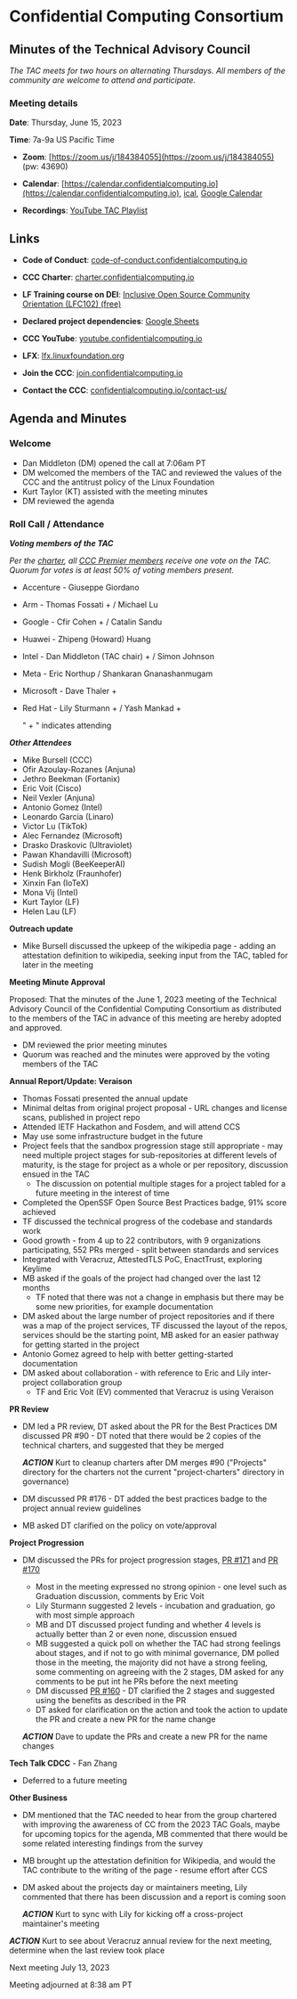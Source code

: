 # Confidential Computing Consortium

## Minutes of the Technical Advisory Council

*The TAC meets for two hours on alternating Thursdays. All members of the community are welcome to attend and participate.*

### Meeting details

**Date**: Thursday, June 15, 2023

**Time**: 7a-9a US Pacific Time

* **Zoom**: [https://zoom.us/j/184384055](https://zoom.us/j/184384055) (pw: 43690)

* **Calendar**: [https://calendar.confidentialcomputing.io](https://calendar.confidentialcomputing.io),
[ical](https://calendar.google.com/calendar/ical/c\_c0pcihr7n2n1k3a38i32d9ag10%40group.calendar.google.com/public/basic.ics),
[Google Calendar](https://calendar.google.com/calendar/u/0/r?cid=c\_c0pcihr7n2n1k3a38i32d9ag10@group.calendar.google.com)

* **Recordings**: [YouTube TAC Playlist](https://www.youtube.com/playlist?list=PLmfkUJc39uMjaB_I1dYW72I44kr9QzG_B)

## Links

* **Code of Conduct**: [code-of-conduct.confidentialcomputing.io](https://code-of-conduct.confidentialcomputing.io)

* **CCC Charter**: [charter.confidentialcomputing.io](https://charter.confidentialcomputing.io)

* **LF Training course on DEI**: [Inclusive Open Source Community Orientation (LFC102) (free)](https://training.linuxfoundation.org/training/inclusive-open-source-community-orientation-lfc102/)

* **Declared project dependencies**: [Google Sheets](https://docs.google.com/spreadsheets/d/1UKnbbGWXYLjnPZsox3zmYo59nv3XSXjePfas5E2fER0/edit#gid=0)

* **CCC YouTube**: [youtube.confidentialcomputing.io](https://youtube.confidentialcomputing.io)

* **LFX**: [lfx.linuxfoundation.org](https://lfx.linuxfoundation.org)

* **Join the CCC**: [join.confidentialcomputing.io](https://join.confidentialcomputing.io)

* **Contact the CCC**: [confidentialcomputing.io/contact-us/](https://confidentialcomputing.io/contact-us/)

## Agenda and Minutes

### Welcome

* Dan Middleton (DM) opened the call at 7:06am PT
* DM welcomed the members of the TAC and reviewed the values of the CCC and the antitrust policy of the Linux Foundation
* Kurt Taylor (KT) assisted with the meeting minutes
* DM reviewed the agenda

### Roll Call / Attendance

***Voting members of the TAC***

*Per the [charter](https://charter.confidentialcomputing.io), all [CCC Premier members](https://confidentialcomputing.io/members/) receive one vote on the TAC. Quorum for votes is at least 50% of voting members present.*

* Accenture - Giuseppe Giordano 
* Arm - Thomas Fossati + / Michael Lu
* Google - Cfir Cohen + / Catalin Sandu 
* Huawei - Zhipeng (Howard) Huang 
* Intel - Dan Middleton (TAC chair) + / Simon Johnson
* Meta - Eric Northup / Shankaran Gnanashanmugam
* Microsoft - Dave Thaler +
* Red Hat - Lily Sturmann + / Yash Mankad +

   " + " indicates attending

***Other Attendees***

* Mike Bursell (CCC)
* Ofir Azoulay-Rozanes (Anjuna)
* Jethro Beekman (Fortanix)
* Eric Voit (Cisco)
* Neil Vexler (Anjuna)
* Antonio Gomez (Intel)
* Leonardo Garcia (Linaro)
* Victor Lu (TikTok)
* Alec Fernandez (Microsoft)
* Drasko Draskovic (Ultraviolet)
* Pawan Khandavilli (Microsoft)
* Sudish Mogli (BeeKeeperAI)
* Henk Birkholz (Fraunhofer)
* Xinxin Fan (IoTeX)
* Mona Vij (Intel)
* Kurt Taylor (LF)
* Helen Lau (LF)


**Outreach update**

* Mike Bursell discussed the upkeep of the wikipedia page - adding an attestation definition to wikipedia, seeking input from the TAC, tabled for later in the meeting


**Meeting Minute Approval**

Proposed: That the minutes of the June 1, 2023 meeting of the Technical Advisory Council of the Confidential Computing Consortium as distributed to the members of the TAC in advance of this meeting are hereby adopted and approved.

* DM reviewed the prior meeting minutes
* Quorum was reached and the minutes were approved by the voting members of the TAC


**Annual Report/Update: Veraison** 

* Thomas Fossati presented the annual update
* Minimal deltas from original project proposal - URL changes and license scans, published in project repo
* Attended IETF Hackathon and Fosdem, and will attend CCS
* May use some infrastructure budget in the future
* Project feels that the sandbox progression stage still appropriate - may need multiple project stages for sub-repositories at different levels of maturity, is the stage for project as a whole or per repository, discussion ensued in the TAC
  * The discussion on potential multiple stages for a project tabled for a future meeting in the interest of time
* Completed the OpenSSF Open Source Best Practices badge, 91% score achieved
* TF discussed the technical progress of the codebase and standards work
* Good growth - from 4 up to 22 contributors, with 9 organizations participating, 552 PRs merged - split between standards and services
* Integrated with Veracruz, AttestedTLS PoC, EnactTrust, exploring Keylime
* MB asked if the goals of the project had changed over the last 12 months
  * TF noted that there was not a change in emphasis but there may be some new priorities, for example documentation
* DM asked about the large number of project repositories and if there was a map of the project services, TF discussed the layout of the repos, services should be the starting point, MB asked for an easier pathway for getting started in the project
* Antonio Gomez agreed to help with better getting-started documentation
* DM asked about collaboration - with reference to Eric and Lily inter-project collaboration group
  * TF and Eric Voit (EV) commented that Veracruz is using Veraison

**PR Review**

* DM led a PR review, DT asked about the PR for the Best Practices
DM discussed PR #90 - DT noted that there would be 2 copies of the technical charters, and suggested that they be merged

  ***ACTION*** Kurt to cleanup charters after DM merges #90 ("Projects" directory for the charters not the current "project-charters" directory in governance)
  
* DM discussed PR #176 - DT added the best practices badge to the project annual review guidelines 
* MB asked DT clarified on the policy on vote/approval


**Project Progression**

* DM discussed the PRs for project progression stages, [PR #171](https://github.com/confidential-computing/governance/pull/171) and [PR #170](https://github.com/confidential-computing/governance/pull/170)
  * Most in the meeting expressed no strong opinion - one level such as Graduation discussion, comments by Eric Voit
  * Lily Sturmann suggested 2 levels - incubation and graduation, go with most simple approach
  * MB and DT discussed project funding and whether 4 levels is actually better than 2 or even none, discussion ensued
  * MB suggested a quick poll on whether the TAC had strong feelings about stages, and if not to go with minimal governance, DM polled those in the meeting, the majority did not have a strong feeling, some commenting on agreeing with the 2 stages, DM asked for any comments to be put int he PRs before the next meeting
  * DM discussed [PR #160](https://github.com/confidential-computing/governance/pull/160) - DT clarified the 2 stages and suggested using the benefits as described in the PR
  * DT asked for clarification on the action and took the action to update the PR and create a new PR for the name change
  
  ***ACTION*** Dave to update the PRs and create a new PR for the name changes


**Tech Talk CDCC** - Fan Zhang

* Deferred to a future meeting


**Other Business**

* DM mentioned that the TAC needed to hear from the group chartered with improving the awareness of CC from the 2023 TAC Goals, maybe for upcoming topics for the agenda, MB commented that there would be some related interesting findings from the survey 

* MB brought up the attestation definition for Wikipedia, and would the TAC contribute to the writing of the page - resume effort after CCS

* DM asked about the projects day or maintainers meeting, Lily commented that there has been discussion and a report is coming soon

  ***ACTION*** Kurt to sync with Lily for kicking off a cross-project maintainer's meeting

 ***ACTION*** Kurt to see about Veracruz annual review for the next meeting, determine when the last review took place


Next meeting July 13, 2023

Meeting adjourned at 8:38 am PT
